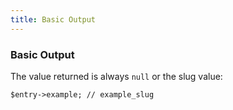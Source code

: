 ```yaml
---
title: Basic Output
---
```


### Basic Output

The value returned is always `null` or the slug value:

    $entry->example; // example_slug
